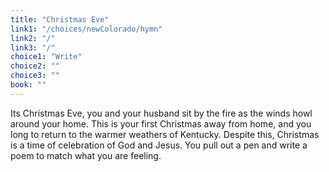 ```yaml
---
title: "Christmas Eve"
link1: "/choices/newColorado/hymn"
link2: "/"
link3: "/"
choice1: "Write"
choice2: ""
choice3: ""
book: ""
---
```

Its Christmas Eve, you and your husband sit by the fire as the winds howl around your home. This is your first Christmas away from home, and you long to return to the warmer weathers of Kentucky. Despite this, Christmas is a time of celebration of God and Jesus. You pull out a pen and write a poem to match what you are feeling.